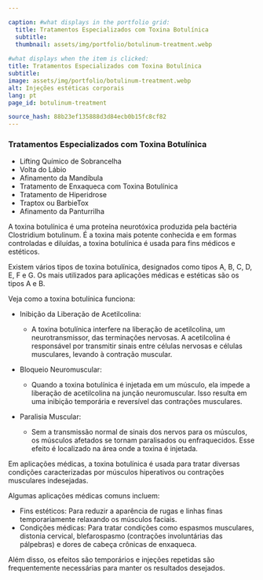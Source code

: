 ```yaml
---

caption: #what displays in the portfolio grid:
  title: Tratamentos Especializados com Toxina Botulínica
  subtitle: 
  thumbnail: assets/img/portfolio/botulinum-treatment.webp
  
#what displays when the item is clicked:
title: Tratamentos Especializados com Toxina Botulínica
subtitle: 
image: assets/img/portfolio/botulinum-treatment.webp
alt: Injeções estéticas corporais
lang: pt
page_id: botulinum-treatment

source_hash: 88b23ef135888d3d84ecb0b15fc8cf82
---
```

### Tratamentos Especializados com Toxina Botulínica
- Lifting Químico de Sobrancelha
- Volta do Lábio
- Afinamento da Mandíbula
- Tratamento de Enxaqueca com Toxina Botulínica
- Tratamento de Hiperidrose
- Traptox ou BarbieTox
- Afinamento da Panturrilha

A toxina botulínica é uma proteína neurotóxica produzida pela bactéria Clostridium botulinum. É a toxina mais potente conhecida e em formas controladas e diluídas, a toxina botulínica é usada para fins médicos e estéticos.

Existem vários tipos de toxina botulínica, designados como tipos A, B, C, D, E, F e G. Os mais utilizados para aplicações médicas e estéticas são os tipos A e B.

Veja como a toxina botulínica funciona:
- Inibição da Liberação de Acetilcolina:
   - A toxina botulínica interfere na liberação de acetilcolina, um neurotransmissor, das terminações nervosas. A acetilcolina é responsável por transmitir sinais entre células nervosas e células musculares, levando à contração muscular.

- Bloqueio Neuromuscular:
   - Quando a toxina botulínica é injetada em um músculo, ela impede a liberação de acetilcolina na junção neuromuscular. Isso resulta em uma inibição temporária e reversível das contrações musculares.

- Paralisia Muscular:
   - Sem a transmissão normal de sinais dos nervos para os músculos, os músculos afetados se tornam paralisados ou enfraquecidos. Esse efeito é localizado na área onde a toxina é injetada.

Em aplicações médicas, a toxina botulínica é usada para tratar diversas condições caracterizadas por músculos hiperativos ou contrações musculares indesejadas.

Algumas aplicações médicas comuns incluem:
- Fins estéticos: Para reduzir a aparência de rugas e linhas finas temporariamente relaxando os músculos faciais.
- Condições médicas: Para tratar condições como espasmos musculares, distonia cervical, blefarospasmo (contrações involuntárias das pálpebras) e dores de cabeça crônicas de enxaqueca.

Além disso, os efeitos são temporários e injeções repetidas são frequentemente necessárias para manter os resultados desejados.